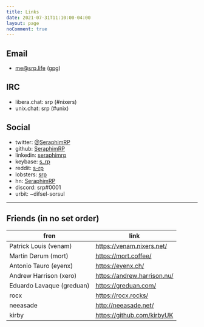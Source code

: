 ```yaml
---
title: Links
date: 2021-07-31T11:10:00-04:00
layout: page
noComment: true
---
```


## Email

- me@srp.life ([gpg](https://keybase.io/s_rp/pgp_keys.asc?fingerprint=2bba067c49f62c1db4a9e17526279a48c27d2a43))

## IRC

- libera.chat: srp (#nixers)
- unix.chat: srp (#unix)

## Social

- twitter: [@SeraphimRP](https://twitter.com/SeraphimRP)
- github: [SeraphimRP](https://github.com/SeraphimRP)
- linkedin: [seraphimrp](https://linkedin.com/in/seraphimrp)
- keybase: [s_rp](https://keybase.io/s_rp)
- reddit: [s-rp](https://www.reddit.com/user/s-rp)
- lobsters: [srp](https://lobste.rs/u/srp)
- hn: [SeraphimRP](https://news.ycombinator.com/user?id=SeraphimRP)
- discord: srp#0001
- urbit: ~difsel-sorsul

---

## Friends (in no set order)

| **fren** | **link** |
|---|---|
| Patrick Louis (venam) | <https://venam.nixers.net/> |
| Martin Dørum (mort) | <https://mort.coffee/> |
| Antonio Tauro (eyenx) | <https://eyenx.ch/> |
| Andrew Harrison (xero) | <https://andrew.harrison.nu/> |
| Eduardo Lavaque (greduan) | <https://greduan.com/> |
| rocx | <https://rocx.rocks/>
| neeasade | <http://neeasade.net/> |
| kirby | <https://github.com/kirbyUK> |
